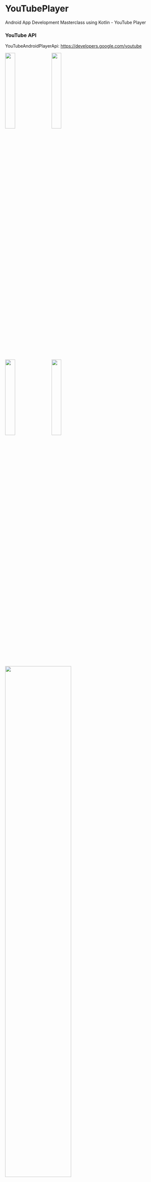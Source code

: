 # YouTubePlayer
Android App Development Masterclass using Kotlin - YouTube Player


### YouTube API
YouTubeAndroidPlayerApi: https://developers.google.com/youtube


<img src="https://user-images.githubusercontent.com/30619162/175788589-96fa4d1f-7185-4713-9de2-448326da8561.jpeg" width="25%">  &nbsp;&nbsp;&nbsp;&nbsp;   <img src="https://user-images.githubusercontent.com/30619162/175788591-f53b7e32-847d-4025-b1d2-0341309ebd20.jpeg" width="25%">

<img src="https://user-images.githubusercontent.com/30619162/175788597-2694b672-b48a-4f3b-888c-6c27706f84a9.jpeg" width="25%"> &nbsp;&nbsp;&nbsp;&nbsp; <img src="https://user-images.githubusercontent.com/30619162/175788596-f3349ccf-3b88-4827-bed1-92562269fcb9.jpeg" width="25%"> 

<img src="https://user-images.githubusercontent.com/30619162/175788671-a278f789-2e95-4cb0-a7bc-6d49a351a14e.jpeg" width="65%">

<img src="https://user-images.githubusercontent.com/30619162/175788672-4dadace5-c36a-4216-bce9-d02aa9417660.jpeg" width="65%">

<img src="https://user-images.githubusercontent.com/30619162/175788673-49de1782-9233-4ea0-83d7-c0bde8f1b7b4.jpeg" width="65%">

